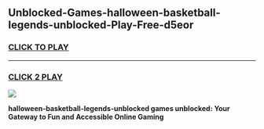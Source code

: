 
## Unblocked-Games-halloween-basketball-legends-unblocked-Play-Free-d5eor
<h3>
<a href="https://premium76.site?title=halloween-basketball-legends-unblocked&ref=12A">CLICK TO PLAY</a></h3>
<hr>

<h3>
<a href="https://premium76.site?title=halloween-basketball-legends-unblocked&ref=12A">CLICK 2 PLAY</a>
  
</h3>

<a href="https://premium76.site?title=halloween-basketball-legends-unblocked&ref=12A"><img src="https://clearcache.store/games.png"></a>


**halloween-basketball-legends-unblocked games unblocked: Your Gateway to Fun and Accessible Online Gaming**
